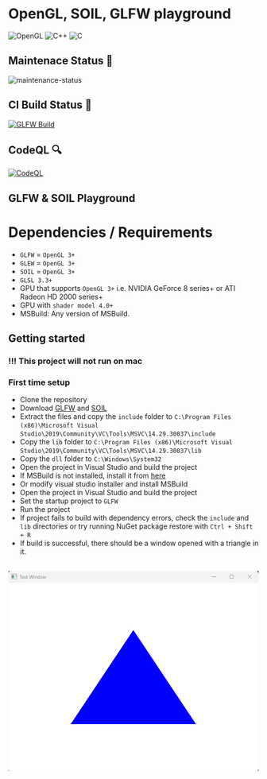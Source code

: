 # OpenGL, SOIL, GLFW playground

![OpenGL](https://img.shields.io/badge/OpenGL-%23FFFFFF.svg?style=for-the-badge&logo=opengl) ![C++](https://img.shields.io/badge/c++-%2300599C.svg?style=for-the-badge&logo=c%2B%2B&logoColor=white) ![C](https://img.shields.io/badge/c-%2300599C.svg?style=for-the-badge&logo=c&logoColor=white)

## Maintenace Status :wrench:
![maintenance-status](https://img.shields.io/badge/maintenance-passively--maintained-yellowgreen.svg)
## CI Build Status :hammer:
[![GLFW Build](https://github.com/OudomMunint/GLFW/actions/workflows/main.yml/badge.svg)](https://github.com/OudomMunint/GLFW/actions/workflows/main.yml) 

## CodeQL :mag:
[![CodeQL](https://github.com/OudomMunint/GLFW/actions/workflows/codeql.yml/badge.svg)](https://github.com/OudomMunint/GLFW/actions/workflows/codeql.yml)

## GLFW &amp; SOIL Playground
# Dependencies / Requirements
- `GLFW` = `OpenGL 3+`
- `GLEW` = `OpenGL 3+`
- `SOIL` = `OpenGL 3+`
- `GLSL 3.3+`
- GPU that supports `OpenGL 3+` i.e. NVIDIA GeForce 8 series+ or ATI Radeon HD 2000 series+
- GPU with `shader model 4.0+`
- MSBuild: Any version of MSBuild.

## Getting started
### !!! This project will not run on mac
### First time setup
- Clone the repository
- Download [GLFW](https://www.glfw.org/download.html) and [SOIL](https://www.lonesock.net/soil.html)
- Extract the files and copy the `include` folder to `C:\Program Files (x86)\Microsoft Visual Studio\2019\Community\VC\Tools\MSVC\14.29.30037\include`
- Copy the `lib` folder to `C:\Program Files (x86)\Microsoft Visual Studio\2019\Community\VC\Tools\MSVC\14.29.30037\lib`
- Copy the `dll` folder to `C:\Windows\System32`
- Open the project in Visual Studio and build the project
- If MSBuild is not installed, install it from [here](https://visualstudio.microsoft.com/downloads/#build-tools-for-visual-studio-2019)
- Or modify visual studio installer and install MSBuild
- Open the project in Visual Studio and build the project
- Set the startup project to `GLFW`
- Run the project
- If project fails to build with dependency errors, check the `include` and `lib` directories or try running NuGet package restore with `Ctrl + Shift + R`
- If build is successful, there should be a window opened with a triangle in it. <br> <br>
<img src="triangle.png"/>
